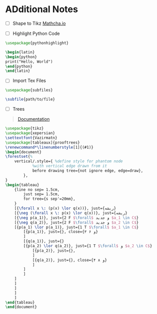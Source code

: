 # ADditional Notes

- [ ] Shape to Tikz
  [Mathcha.io](https://www.mathcha.io/editor)

- [ ] Highlight Python Code

```tex
\usepackage{pythonhighlight}

\begin{latin}
\begin{python}
print("Hello, World")
\end{python}
\end{latin}
```

- [ ] Import Tex Files

```tex
\usepackage{subfiles}

\subfile{path/to/file}
```

- [ ] Trees

> [Documentation](https://ctan.math.washington.edu/tex-archive/graphics/pgf/contrib/prooftrees/prooftrees.pdf)

```tex
\usepackage{tikz}
\usepackage{xepersian}
\settextfont{Vazirmatn}
\usepackage[tableaux]{prooftrees}
\renewcommand*\linenumberstyle[1]{(#1)}
\begin{document}
\forestset{%
    vertical/.style={ %define style for phantom node
            %with vertical edge drawn from it
            before drawing tree={not ignore edge, edge=draw},
        },
}
\begin{tableau}
    {line no sep= 1.5cm,
        just sep= 1.5cm,
        for tree={s sep'=20mm},
    }
    [{\forall x \: (p(x) \lor q(x))}, just={ریشه}
    [{\neg (\forall x \: p(x) \lor q(x))}, just={ریشه}
    [{\neg p(a_1)}, just={2 F $\forall$ و جدید $a_1 \in C$}
    [{\neg q(a_2)}, just={2 F $\forall$ و جدید $a_2 \in C$}
    [{p(a_1) \lor p(a_1)}, just={1 T $\forall$ $a_1 \in C$}
        [{p(a_1)}, just={}, close={۳ و ۶}
        ]
        [{q(a_1)}, just={}
        [{p(a_2) \lor q(a_2)}, just={1 T $\forall$ و $a_2 \in C$}
            [{p(a_2)}, just={},
            ]
            [{q(a_2)}, just={}, close={۴ و ۸}
            ]
        ]
        ]
    ]
    ]
    ]
    ]
    ]
\end{tableau}
\end{document}
```
